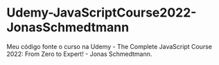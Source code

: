 # Udemy-JavaScriptCourse2022-JonasSchmedtmann
Meu código fonte o curso na Udemy - The Complete JavaScript Course 2022: From Zero to Expert! - Jonas Schmedtmann.
